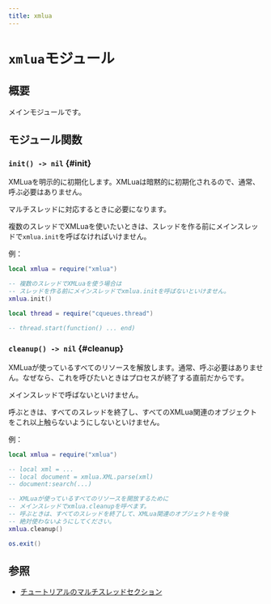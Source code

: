 ```yaml
---
title: xmlua
---
```


# `xmlua`モジュール

## 概要

メインモジュールです。

## モジュール関数

### `init() -> nil` {#init}

XMLuaを明示的に初期化します。XMLuaは暗黙的に初期化されるので、通常、呼ぶ必要はありません。

マルチスレッドに対応するときに必要になります。

複数のスレッドでXMLuaを使いたいときは、スレッドを作る前にメインスレッドで`xmlua.init`を呼ばなければいけません。

例：

```lua
local xmlua = require("xmlua")

-- 複数のスレッドでXMLuaを使う場合は
-- スレッドを作る前にメインスレッドでxmlua.initを呼ばないといけません。
xmlua.init()

local thread = require("cqueues.thread")

-- thread.start(function() ... end)
```

### `cleanup() -> nil` {#cleanup}

XMLuaが使っているすべてのリソースを解放します。通常、呼ぶ必要はありません。なぜなら、これを呼びたいときはプロセスが終了する直前だからです。

メインスレッドで呼ばないといけません。

呼ぶときは、すべてのスレッドを終了し、すべてのXMLua関連のオブジェクトをこれ以上触らないようにしないといけません。

例：

```lua
local xmlua = require("xmlua")

-- local xml = ...
-- local document = xmlua.XML.parse(xml)
-- document:search(...)

-- XMLuaが使っているすべてのリソースを開放するために
-- メインスレッドでxmlua.cleanupを呼べます。
-- 呼ぶときは、すべてのスレッドを終了して、XMLua関連のオブジェクトを今後
-- 絶対使わないようにしてください。
xmlua.cleanup()

os.exit()
```

## 参照

  * [チュートリアルのマルチスレッドセクション][tutorial-multithread]


[tutorial-multithread]:../tutorial/#multithread
